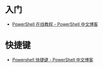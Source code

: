 # 入门

*   [PowerShell 在线教程 - PowerShell 中文博客](http://www.pstips.net/powershell-online-tutorials/)

# 快捷键

*   [Powershell 快捷键 - PowerShell 中文博客](http://www.pstips.net/powershell-keyboard-shortcuts.html)